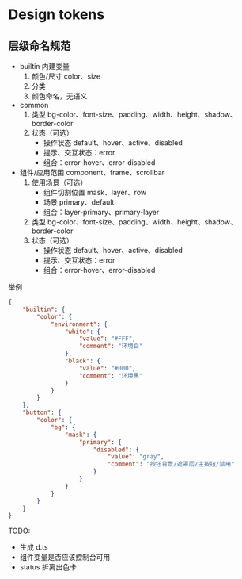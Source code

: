 # Design tokens

## 层级命名规范

-   builtin 内建变量
    1.  颜色/尺寸 color、size
    2.  分类
    3.  颜色命名，无语义
-   common
    1.  类型 bg-color、font-size、padding、width、height、shadow、border-color
    2.  状态（可选）
        -   操作状态 default、hover、active、disabled
        -   提示、交互状态：error
        -   组合：error-hover、error-disabled
-   组件/应用范围 component、frame、scrollbar
    1. 使用场景（可选）
        - 组件切割位置 mask、layer、row
        - 场景 primary、default
        - 组合：layer-primary、primary-layer
    2. 类型 bg-color、font-size、padding、width、height、shadow、border-color
    3. 状态（可选）
        - 操作状态 default、hover、active、disabled
        - 提示、交互状态：error
        - 组合：error-hover、error-disabled

举例

```json
{
    "builtin": {
        "color": {
            "environment": {
                "white": {
                    "value": "#FFF",
                    "comment": "环境白"
                },
                "black": {
                    "value": "#000",
                    "comment": "环境黑"
                }
            }
        }
    },
    "button": {
        "color": {
            "bg": {
                "mask": {
                    "primary": {
                        "disabled": {
                            "value": "gray",
                            "comment": "按钮背景/遮罩层/主按钮/禁用"
                        }
                    }
                }
            }
        }
    }
}
```

TODO:

-   生成 d.ts
-   组件变量是否应该控制台可用
-   status 拆离出色卡
